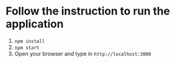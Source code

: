 # Follow the instruction to run the application

1. `npm install`
2. `npm start`
3. Open your browser and type in `http://localhost:3000`